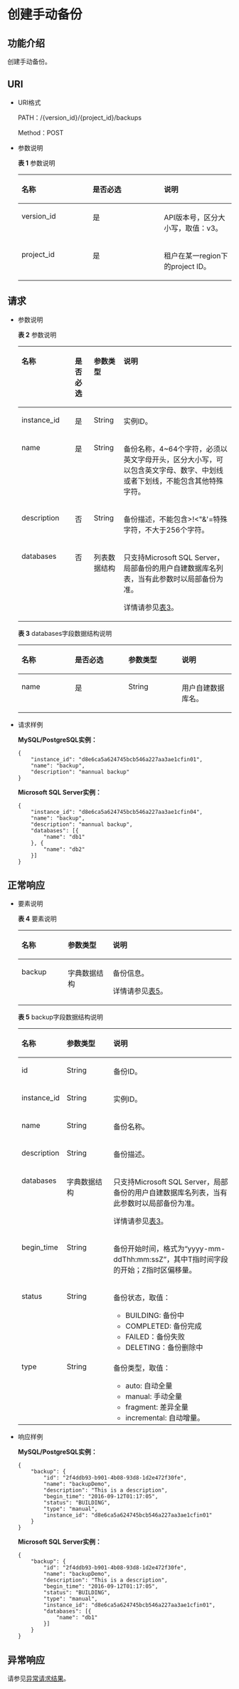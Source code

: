 # 创建手动备份<a name="rds_09_0004"></a>

## 功能介绍<a name="section117711820496"></a>

创建手动备份。

## URI<a name="section12081471012"></a>

-   URI格式

    PATH：/\{version\_id\}/\{project\_id\}/backups

    Method：POST

-   参数说明

    **表 1**  参数说明

    <a name="table65777232"></a>
    <table><thead align="left"><tr id="row46529701"><th class="cellrowborder" valign="top" width="33.33333333333333%" id="mcps1.2.4.1.1"><p id="p10809459"><a name="p10809459"></a><a name="p10809459"></a>名称</p>
    </th>
    <th class="cellrowborder" valign="top" width="33.33333333333333%" id="mcps1.2.4.1.2"><p id="p3150961"><a name="p3150961"></a><a name="p3150961"></a>是否必选</p>
    </th>
    <th class="cellrowborder" valign="top" width="33.33333333333333%" id="mcps1.2.4.1.3"><p id="p53901255"><a name="p53901255"></a><a name="p53901255"></a>说明</p>
    </th>
    </tr>
    </thead>
    <tbody><tr id="row27827961145955"><td class="cellrowborder" valign="top" width="33.33333333333333%" headers="mcps1.2.4.1.1 "><p id="p184490251502"><a name="p184490251502"></a><a name="p184490251502"></a>version_id</p>
    </td>
    <td class="cellrowborder" valign="top" width="33.33333333333333%" headers="mcps1.2.4.1.2 "><p id="p179760341502"><a name="p179760341502"></a><a name="p179760341502"></a>是</p>
    </td>
    <td class="cellrowborder" valign="top" width="33.33333333333333%" headers="mcps1.2.4.1.3 "><p id="p467726811502"><a name="p467726811502"></a><a name="p467726811502"></a>API版本号，区分大小写，取值：v3。</p>
    </td>
    </tr>
    <tr id="row3925534"><td class="cellrowborder" valign="top" width="33.33333333333333%" headers="mcps1.2.4.1.1 "><p id="p49532829"><a name="p49532829"></a><a name="p49532829"></a>project_id</p>
    </td>
    <td class="cellrowborder" valign="top" width="33.33333333333333%" headers="mcps1.2.4.1.2 "><p id="p52736237"><a name="p52736237"></a><a name="p52736237"></a>是</p>
    </td>
    <td class="cellrowborder" valign="top" width="33.33333333333333%" headers="mcps1.2.4.1.3 "><p id="p43776822"><a name="p43776822"></a><a name="p43776822"></a>租户在某一region下的project ID。</p>
    </td>
    </tr>
    </tbody>
    </table>


## 请求<a name="section420839121019"></a>

-   参数说明

    **表 2**  参数说明

    <a name="table202301459171110"></a>
    <table><thead align="left"><tr id="row823025911111"><th class="cellrowborder" valign="top" width="25%" id="mcps1.2.5.1.1"><p id="p17490046"><a name="p17490046"></a><a name="p17490046"></a>名称</p>
    </th>
    <th class="cellrowborder" valign="top" width="8.84%" id="mcps1.2.5.1.2"><p id="p7407659"><a name="p7407659"></a><a name="p7407659"></a>是否必选</p>
    </th>
    <th class="cellrowborder" valign="top" width="13.96%" id="mcps1.2.5.1.3"><p id="p63149496"><a name="p63149496"></a><a name="p63149496"></a>参数类型</p>
    </th>
    <th class="cellrowborder" valign="top" width="52.2%" id="mcps1.2.5.1.4"><p id="p14835533"><a name="p14835533"></a><a name="p14835533"></a>说明</p>
    </th>
    </tr>
    </thead>
    <tbody><tr id="row2230759191118"><td class="cellrowborder" valign="top" width="25%" headers="mcps1.2.5.1.1 "><p id="p4230195918114"><a name="p4230195918114"></a><a name="p4230195918114"></a>instance_id</p>
    </td>
    <td class="cellrowborder" valign="top" width="8.84%" headers="mcps1.2.5.1.2 "><p id="p6230185941112"><a name="p6230185941112"></a><a name="p6230185941112"></a>是</p>
    </td>
    <td class="cellrowborder" valign="top" width="13.96%" headers="mcps1.2.5.1.3 "><p id="p10230155931112"><a name="p10230155931112"></a><a name="p10230155931112"></a>String</p>
    </td>
    <td class="cellrowborder" valign="top" width="52.2%" headers="mcps1.2.5.1.4 "><p id="p02307591119"><a name="p02307591119"></a><a name="p02307591119"></a>实例ID。</p>
    </td>
    </tr>
    <tr id="row112306593118"><td class="cellrowborder" valign="top" width="25%" headers="mcps1.2.5.1.1 "><p id="p8230105941111"><a name="p8230105941111"></a><a name="p8230105941111"></a>name</p>
    </td>
    <td class="cellrowborder" valign="top" width="8.84%" headers="mcps1.2.5.1.2 "><p id="p92301659121111"><a name="p92301659121111"></a><a name="p92301659121111"></a>是</p>
    </td>
    <td class="cellrowborder" valign="top" width="13.96%" headers="mcps1.2.5.1.3 "><p id="p7230175920117"><a name="p7230175920117"></a><a name="p7230175920117"></a>String</p>
    </td>
    <td class="cellrowborder" valign="top" width="52.2%" headers="mcps1.2.5.1.4 "><p id="p123113599116"><a name="p123113599116"></a><a name="p123113599116"></a>备份名称，4~64个字符，必须以英文字母开头，区分大小写，可以包含英文字母、数字、中划线或者下划线，不能包含其他特殊字符。</p>
    </td>
    </tr>
    <tr id="row15231185918118"><td class="cellrowborder" valign="top" width="25%" headers="mcps1.2.5.1.1 "><p id="p1223185918111"><a name="p1223185918111"></a><a name="p1223185918111"></a>description</p>
    </td>
    <td class="cellrowborder" valign="top" width="8.84%" headers="mcps1.2.5.1.2 "><p id="p182311759171117"><a name="p182311759171117"></a><a name="p182311759171117"></a>否</p>
    </td>
    <td class="cellrowborder" valign="top" width="13.96%" headers="mcps1.2.5.1.3 "><p id="p1823155941110"><a name="p1823155941110"></a><a name="p1823155941110"></a>String</p>
    </td>
    <td class="cellrowborder" valign="top" width="52.2%" headers="mcps1.2.5.1.4 "><p id="p1767465913384"><a name="p1767465913384"></a><a name="p1767465913384"></a>备份描述，不能包含&gt;!&lt;"&amp;'=特殊字符，不大于256个字符。</p>
    </td>
    </tr>
    <tr id="row12312590112"><td class="cellrowborder" valign="top" width="25%" headers="mcps1.2.5.1.1 "><p id="p223118596112"><a name="p223118596112"></a><a name="p223118596112"></a>databases</p>
    </td>
    <td class="cellrowborder" valign="top" width="8.84%" headers="mcps1.2.5.1.2 "><p id="p5231115951110"><a name="p5231115951110"></a><a name="p5231115951110"></a>否</p>
    </td>
    <td class="cellrowborder" valign="top" width="13.96%" headers="mcps1.2.5.1.3 "><p id="p1423120591112"><a name="p1423120591112"></a><a name="p1423120591112"></a>列表数据结构</p>
    </td>
    <td class="cellrowborder" valign="top" width="52.2%" headers="mcps1.2.5.1.4 "><p id="p14506444145712"><a name="p14506444145712"></a><a name="p14506444145712"></a>只支持Microsoft SQL Server，局部备份的用户自建数据库名列表，当有此参数时以局部备份为准。</p>
    <p id="p3671141614219"><a name="p3671141614219"></a><a name="p3671141614219"></a>详情请参见<a href="#table917312715167">表3</a>。</p>
    </td>
    </tr>
    </tbody>
    </table>

    **表 3**  databases字段数据结构说明

    <a name="table917312715167"></a>
    <table><thead align="left"><tr id="row517382720169"><th class="cellrowborder" valign="top" width="25%" id="mcps1.2.5.1.1"><p id="p8770145810165"><a name="p8770145810165"></a><a name="p8770145810165"></a>名称</p>
    </th>
    <th class="cellrowborder" valign="top" width="25%" id="mcps1.2.5.1.2"><p id="p977017582168"><a name="p977017582168"></a><a name="p977017582168"></a>是否必选</p>
    </th>
    <th class="cellrowborder" valign="top" width="25%" id="mcps1.2.5.1.3"><p id="p877117581162"><a name="p877117581162"></a><a name="p877117581162"></a>参数类型</p>
    </th>
    <th class="cellrowborder" valign="top" width="25%" id="mcps1.2.5.1.4"><p id="p877215584161"><a name="p877215584161"></a><a name="p877215584161"></a>说明</p>
    </th>
    </tr>
    </thead>
    <tbody><tr id="row91737272168"><td class="cellrowborder" valign="top" width="25%" headers="mcps1.2.5.1.1 "><p id="p117795416175"><a name="p117795416175"></a><a name="p117795416175"></a>name</p>
    </td>
    <td class="cellrowborder" valign="top" width="25%" headers="mcps1.2.5.1.2 "><p id="p67815471718"><a name="p67815471718"></a><a name="p67815471718"></a>是</p>
    </td>
    <td class="cellrowborder" valign="top" width="25%" headers="mcps1.2.5.1.3 "><p id="p378117451712"><a name="p378117451712"></a><a name="p378117451712"></a>String</p>
    </td>
    <td class="cellrowborder" valign="top" width="25%" headers="mcps1.2.5.1.4 "><p id="p12173142714169"><a name="p12173142714169"></a><a name="p12173142714169"></a>用户自建数据库名。</p>
    </td>
    </tr>
    </tbody>
    </table>

-   请求样例

    **MySQL/PostgreSQL实例：**

    ```
    {
    	"instance_id": "d8e6ca5a624745bcb546a227aa3ae1cfin01",
    	"name": "backup",
    	"description": "mannual backup"
    }
    ```

    **Microsoft SQL Server实例：**

    ```
    {
    	"instance_id": "d8e6ca5a624745bcb546a227aa3ae1cfin04",
    	"name": "backup",
    	"description": "mannual backup",
    	"databases": [{
    		"name": "db1"
    	}, {
    		"name": "db2"
    	}]
    }
    ```


## 正常响应<a name="section1229512143106"></a>

-   要素说明

    **表 4**  要素说明

    <a name="table68261136172016"></a>
    <table><thead align="left"><tr id="row17826143612201"><th class="cellrowborder" valign="top" width="21.652165216521652%" id="mcps1.2.4.1.1"><p id="p163303524208"><a name="p163303524208"></a><a name="p163303524208"></a>名称</p>
    </th>
    <th class="cellrowborder" valign="top" width="21.08210821082108%" id="mcps1.2.4.1.2"><p id="p1133119521209"><a name="p1133119521209"></a><a name="p1133119521209"></a>参数类型</p>
    </th>
    <th class="cellrowborder" valign="top" width="57.26572657265726%" id="mcps1.2.4.1.3"><p id="p23321252122014"><a name="p23321252122014"></a><a name="p23321252122014"></a>说明</p>
    </th>
    </tr>
    </thead>
    <tbody><tr id="row168268363208"><td class="cellrowborder" valign="top" width="21.652165216521652%" headers="mcps1.2.4.1.1 "><p id="p4826133632011"><a name="p4826133632011"></a><a name="p4826133632011"></a>backup</p>
    </td>
    <td class="cellrowborder" valign="top" width="21.08210821082108%" headers="mcps1.2.4.1.2 "><p id="p082633632010"><a name="p082633632010"></a><a name="p082633632010"></a>字典数据结构</p>
    </td>
    <td class="cellrowborder" valign="top" width="57.26572657265726%" headers="mcps1.2.4.1.3 "><p id="p20826183652017"><a name="p20826183652017"></a><a name="p20826183652017"></a>备份信息。</p>
    <p id="p414016219433"><a name="p414016219433"></a><a name="p414016219433"></a>详情请参见<a href="#table153397472217">表5</a>。</p>
    </td>
    </tr>
    </tbody>
    </table>

    **表 5**  backup字段数据结构说明

    <a name="table153397472217"></a>
    <table><thead align="left"><tr id="row1634420492210"><th class="cellrowborder" valign="top" width="20.932093209320936%" id="mcps1.2.4.1.1"><p id="p11345749225"><a name="p11345749225"></a><a name="p11345749225"></a>名称</p>
    </th>
    <th class="cellrowborder" valign="top" width="21.902190219021904%" id="mcps1.2.4.1.2"><p id="p234611418224"><a name="p234611418224"></a><a name="p234611418224"></a>参数类型</p>
    </th>
    <th class="cellrowborder" valign="top" width="57.165716571657164%" id="mcps1.2.4.1.3"><p id="p18348847226"><a name="p18348847226"></a><a name="p18348847226"></a>说明</p>
    </th>
    </tr>
    </thead>
    <tbody><tr id="row8899185920226"><td class="cellrowborder" valign="top" width="20.932093209320936%" headers="mcps1.2.4.1.1 "><p id="p3899105932211"><a name="p3899105932211"></a><a name="p3899105932211"></a>id</p>
    </td>
    <td class="cellrowborder" valign="top" width="21.902190219021904%" headers="mcps1.2.4.1.2 "><p id="p78995598228"><a name="p78995598228"></a><a name="p78995598228"></a>String</p>
    </td>
    <td class="cellrowborder" valign="top" width="57.165716571657164%" headers="mcps1.2.4.1.3 "><p id="p289935912214"><a name="p289935912214"></a><a name="p289935912214"></a>备份ID。</p>
    </td>
    </tr>
    <tr id="row13350204182216"><td class="cellrowborder" valign="top" width="20.932093209320936%" headers="mcps1.2.4.1.1 "><p id="p183506462212"><a name="p183506462212"></a><a name="p183506462212"></a>instance_id</p>
    </td>
    <td class="cellrowborder" valign="top" width="21.902190219021904%" headers="mcps1.2.4.1.2 "><p id="p12353144162213"><a name="p12353144162213"></a><a name="p12353144162213"></a>String</p>
    </td>
    <td class="cellrowborder" valign="top" width="57.165716571657164%" headers="mcps1.2.4.1.3 "><p id="p1354204102218"><a name="p1354204102218"></a><a name="p1354204102218"></a>实例ID。</p>
    </td>
    </tr>
    <tr id="row9354247227"><td class="cellrowborder" valign="top" width="20.932093209320936%" headers="mcps1.2.4.1.1 "><p id="p5355543228"><a name="p5355543228"></a><a name="p5355543228"></a>name</p>
    </td>
    <td class="cellrowborder" valign="top" width="21.902190219021904%" headers="mcps1.2.4.1.2 "><p id="p14357104142214"><a name="p14357104142214"></a><a name="p14357104142214"></a>String</p>
    </td>
    <td class="cellrowborder" valign="top" width="57.165716571657164%" headers="mcps1.2.4.1.3 "><p id="p153585432217"><a name="p153585432217"></a><a name="p153585432217"></a>备份名称。</p>
    </td>
    </tr>
    <tr id="row9358174182213"><td class="cellrowborder" valign="top" width="20.932093209320936%" headers="mcps1.2.4.1.1 "><p id="p835917492218"><a name="p835917492218"></a><a name="p835917492218"></a>description</p>
    </td>
    <td class="cellrowborder" valign="top" width="21.902190219021904%" headers="mcps1.2.4.1.2 "><p id="p183602402212"><a name="p183602402212"></a><a name="p183602402212"></a>String</p>
    </td>
    <td class="cellrowborder" valign="top" width="57.165716571657164%" headers="mcps1.2.4.1.3 "><p id="p1136119402219"><a name="p1136119402219"></a><a name="p1136119402219"></a>备份描述。</p>
    </td>
    </tr>
    <tr id="row163614412228"><td class="cellrowborder" valign="top" width="20.932093209320936%" headers="mcps1.2.4.1.1 "><p id="p1236284122218"><a name="p1236284122218"></a><a name="p1236284122218"></a>databases</p>
    </td>
    <td class="cellrowborder" valign="top" width="21.902190219021904%" headers="mcps1.2.4.1.2 "><p id="p113646472216"><a name="p113646472216"></a><a name="p113646472216"></a>字典数据结构</p>
    </td>
    <td class="cellrowborder" valign="top" width="57.165716571657164%" headers="mcps1.2.4.1.3 "><p id="p93661240224"><a name="p93661240224"></a><a name="p93661240224"></a>只支持Microsoft SQL Server，局部备份的用户自建数据库名列表，当有此参数时以局部备份为准。</p>
    <p id="p5643320435"><a name="p5643320435"></a><a name="p5643320435"></a>详情请参见<a href="#table917312715167">表3</a>。</p>
    </td>
    </tr>
    <tr id="row1692174318237"><td class="cellrowborder" valign="top" width="20.932093209320936%" headers="mcps1.2.4.1.1 "><p id="p6921543102310"><a name="p6921543102310"></a><a name="p6921543102310"></a>begin_time</p>
    </td>
    <td class="cellrowborder" valign="top" width="21.902190219021904%" headers="mcps1.2.4.1.2 "><p id="p9921943202312"><a name="p9921943202312"></a><a name="p9921943202312"></a>String</p>
    </td>
    <td class="cellrowborder" valign="top" width="57.165716571657164%" headers="mcps1.2.4.1.3 "><p id="p292144316236"><a name="p292144316236"></a><a name="p292144316236"></a>备份开始时间，格式为“yyyy-mm-ddThh:mm:ssZ”，其中T指时间字段的开始；Z指时区偏移量。</p>
    </td>
    </tr>
    <tr id="row17211154692312"><td class="cellrowborder" valign="top" width="20.932093209320936%" headers="mcps1.2.4.1.1 "><p id="p14211546182316"><a name="p14211546182316"></a><a name="p14211546182316"></a>status</p>
    </td>
    <td class="cellrowborder" valign="top" width="21.902190219021904%" headers="mcps1.2.4.1.2 "><p id="p10211146122315"><a name="p10211146122315"></a><a name="p10211146122315"></a>String</p>
    </td>
    <td class="cellrowborder" valign="top" width="57.165716571657164%" headers="mcps1.2.4.1.3 "><p id="p10279105193013"><a name="p10279105193013"></a><a name="p10279105193013"></a>备份状态，取值：</p>
    <a name="ul15878173144414"></a><a name="ul15878173144414"></a><ul id="ul15878173144414"><li>BUILDING: 备份中</li><li>COMPLETED: 备份完成</li><li>FAILED：备份失败</li><li>DELETING：备份删除中</li></ul>
    </td>
    </tr>
    <tr id="row13315349112319"><td class="cellrowborder" valign="top" width="20.932093209320936%" headers="mcps1.2.4.1.1 "><p id="p131574962320"><a name="p131574962320"></a><a name="p131574962320"></a>type</p>
    </td>
    <td class="cellrowborder" valign="top" width="21.902190219021904%" headers="mcps1.2.4.1.2 "><p id="p143153499234"><a name="p143153499234"></a><a name="p143153499234"></a>String</p>
    </td>
    <td class="cellrowborder" valign="top" width="57.165716571657164%" headers="mcps1.2.4.1.3 "><p id="p72791553309"><a name="p72791553309"></a><a name="p72791553309"></a>备份类型，取值：</p>
    <a name="ul8290171310448"></a><a name="ul8290171310448"></a><ul id="ul8290171310448"><li>auto: 自动全量</li><li>manual: 手动全量</li><li>fragment: 差异全量</li><li>incremental: 自动增量。</li></ul>
    </td>
    </tr>
    </tbody>
    </table>

-   响应样例

    **MySQL/PostgreSQL实例：**

    ```
    {
    	"backup": {
    		"id": "2f4ddb93-b901-4b08-93d8-1d2e472f30fe",
    		"name": "backupDemo",
    		"description": "This is a description",
    		"begin_time": "2016-09-12T01:17:05",
    		"status": "BUILDING",
    		"type": "manual",
    		"instance_id": "d8e6ca5a624745bcb546a227aa3ae1cfin01"
    	}
    }
    ```

    **Microsoft SQL Server实例：**

    ```
    {
    	"backup": {
    		"id": "2f4ddb93-b901-4b08-93d8-1d2e472f30fe",
    		"name": "backupDemo",
    		"description": "This is a description",
    		"begin_time": "2016-09-12T01:17:05",
    		"status": "BUILDING",
    		"type": "manual",
    		"instance_id": "d8e6ca5a624745bcb546a227aa3ae1cfin01",
    		"databases": [{
    			"name": "db1"
    		}]
    	}
    }
    ```


## 异常响应<a name="section19828101921020"></a>

请参见[异常请求结果](zh-cn_topic_0165937647.md)。

